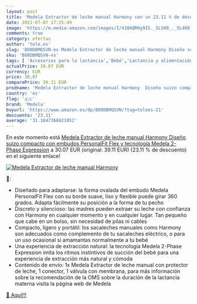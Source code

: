 ```yaml
---
layout: post
title: 'Medela Extractor de leche manual Harmony con un 23.11 % de descuento'
date: 2021-07-07 17:25:49
image: 'https://m.media-amazon.com/images/I/410AQRHy9IS._SL500_._SL400_.jpg'
comments: true
category: ofertas
author: 'tole.es'
slug: 'B08DBMQSVN-es Medela Extractor de leche manual Harmony Diseño suizo...'
sku: 'B08DBMQSVN-es'
tags: [ 'Accesorios para la lactancia','Bebé','Lactancia y alimentación','Sacaleches','extractor','medela', ]
actualPrice: 30.07 EUR
currency: EUR
price: 30.07
comparePrice: 39.11 EUR
prodname: 'Medela Extractor de leche manual Harmony  Diseño suizo compacto con embudos PersonalFit Flex y tecnología Medela 2-Phase Expression'
country: 'es'
flag: '🇪🇸'
brand: 'Medela'
buyurl: 'https://www.amazon.es/dp/B08DBMQSVN/?tag=tolees-21'
descuento: '23.11'
average: '31.1047368421052'
---
```


En este momento está [Medela Extractor de leche manual Harmony  Diseño suizo compacto con embudos PersonalFit Flex y tecnología Medela 2-Phase Expression](https://www.amazon.es/dp/B08DBMQSVN/?tag=tolees-21) a 30.07 EUR (original: 39.11 EUR) (23.11 %  de descuento) en el siguiente enlace!

[![Medela Extractor de leche manual Harmony](https://m.media-amazon.com/images/I/410AQRHy9IS._SL500_._SL400_.jpg)](https://www.amazon.es/dp/B08DBMQSVN/?tag=tolees-21)

🔎:

- Diseñado para adaptarse: la forma ovalada del embudo Medela PersonalFit Flex con su borde suave, liso y flexible puede girar 360 grados. Adapta fácilmente su posición a la forma de tu pecho
- Discreto y silencioso: las madres pueden extraer su leche con confianza con Harmony en cualquier momento y en cualquier lugar. Tan pequeño que cabe en un bolso, sin necesidad de pilas ni cables
- Compacto, ligero y portátil: los sacaleches manuales como Harmony son adecuados como complemento de tu sacaleches eléctrico, o para un uso ocasional si amamantas normalmente a tu bebé
- Una experiencia de extracción natural: la tecnología Medela 2-Phase Expression imita los ritmos instintivos de succión del bebé para una experiencia de extracción más natural y cómoda
- Contenido de envío: 1x Medela Extractor de leche manual con protector de leche, 1 conector, 1 válvula con membrana, para más información sobre la recomendación de la OMS sobre la duración de la lactancia materna visita la página web de Medela

[🛒 Aquí!!!](https://www.amazon.es/dp/B08DBMQSVN/?tag=tolees-21)
